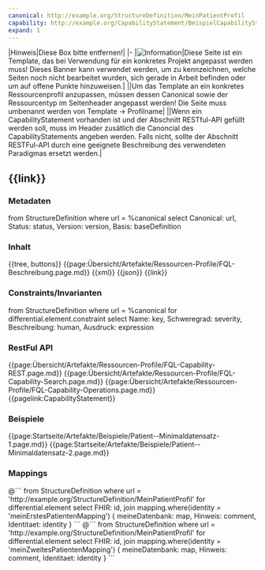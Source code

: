 ```yaml
---
canonical: http://example.org/StructureDefinition/MeinPatientProfil
capability: http://example.org/CapabilityStatement/BeispielCapabilityStatement
expand: 1
---
```


|Hinweis|Diese Box bitte entfernen!|
|-
|![Information](https://wiki.hl7.de/images/thumb/Under_construction_icon-blue.svg/100px-Under_construction_icon-blue.svg.png)|Diese Seite ist ein Template, das bei Verwendung für ein konkretes Projekt angepasst werden muss! Dieses Banner kann verwendet werden, um zu kennzeichnen, welche Seiten noch nicht bearbeitet wurden, sich gerade in Arbeit befinden oder um auf offene Punkte hinzuweisen.|
||Um das Template an ein konkretes Ressourcenprofil anzupassen, müssen dessen Canonical sowie der Ressourcentyp im Seitenheader angepasst werden! Die Seite muss umbenannt werden von Template -> Profilname|
||Wenn ein CapabilityStatement vorhanden ist und der Abschnitt RESTful-API gefüllt werden soll, muss im Header zusätlich die Canoncial des CapabilityStatements angeben werden. Falls nicht, sollte der Abschnitt RESTFul-API durch eine geeignete Beschreibung des verwendeten Paradigmas ersetzt werden.|

## {{link}}

### Metadaten

<fql output="transpose" headers="true">
from
	StructureDefinition
where
	url = %canonical
select
	Canonical: url, Status: status, Version: version, Basis: baseDefinition
</fql>



### Inhalt

<!-- im Beschreibungs-Tab werden die Inhalte StructureDefintion.description sowie ElementDefinition.short und .comment der mit einem MS-Flag markierten Elemente ausgegeben-->
<tabs>
  <tab title="Darstellung">{{tree, buttons}}</tab>
  <tab title="Beschreibung"> 
    {{page:Übersicht/Artefakte/Ressourcen-Profile/FQL-Beschreibung.page.md}}
  </tab>
  <tab title="XML">{{xml}}</tab>
  <tab title="JSON">{{json}}</tab>
  <tab title="Link">{{link}}</tab>
</tabs>

<!-- TODO: FQL funktioniert noch nicht wie vorgesehen, da nur die Binding des Differentials ausgegeben werden
### Terminology-Bindings

<fql headers="true">
from 
    StructureDefinition
where 
    url = %canonical
for 
    snapshot.element
    where 
        mustSupport = true and binding.exists()
    select
        Element: binding.path, Staerke: binding.strength, ValueSet: binding.valueSet
</fql>
-->

### Constraints/Invarianten
<fql headers="true">
from StructureDefinition where url = %canonical for differential.element.constraint select Name: key, Schweregrad: severity, Beschreibung: human, Ausdruck: expression
</fql>

### RestFul API

<tabs>
    <tab title="Interaktionen"> 
        {{page:Übersicht/Artefakte/Ressourcen-Profile/FQL-Capability-REST.page.md}}
    </tab>
    <tab title="Suchparameter">
        {{page:Übersicht/Artefakte/Ressourcen-Profile/FQL-Capability-Search.page.md}}
    </tab>
    <tab title="Operationen">
        {{page:Übersicht/Artefakte/Ressourcen-Profile/FQL-Capability-Operations.page.md}}
    </tab>
    <tab title="Link">
        {{pagelink:CapabilityStatement}}
    </tab>
</tabs>

### Beispiele

<!-- ausgewählte Seiten aus Kapitel /Artefakte/Beispiele hier einbetten-->

{{page:Startseite/Artefakte/Beispiele/Patient--Minimaldatensatz-1.page.md}}
{{page:Startseite/Artefakte/Beispiele/Patient--Minimaldatensatz-2.page.md}}

### Mappings

<!-- FQL zum Rendern von Mappings unterschiedlichen Identitäten, URL und Name der Identität müssen jeweils angepasst werden. Abschnitt entfernen, falls keine Mappings verwendet werden-->
<tabs>
 <tab title="Mein Erstes Mapping">
@```
      from StructureDefinition
      where url = 'http://example.org/StructureDefinition/MeinPatientProfil' 
      for differential.element 
      select
        FHIR: id,
        join mapping.where(identity = 'meinErstesPatientenMapping')
          { meineDatenbank: map, Hinweis: comment, Identitaet: identity  } 
```
</tab>
<tab title="Mein Zweites Mapping">
@```
      from StructureDefinition
      where url = 'http://example.org/StructureDefinition/MeinPatientProfil' 
      for differential.element 
      select
        FHIR: id,
        join mapping.where(identity = 'meinZweitesPatientenMapping')
          { meineDatenbank: map, Hinweis: comment, Identitaet: identity  } 
```
</tab>
</tabs>
